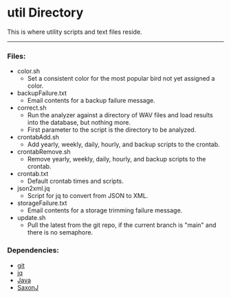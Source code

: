 # util Directory

This is where utility scripts and text files reside.

---

### Files:

* color.sh
	* Set a consistent color for the most popular bird not yet assigned a color.
* backupFailure.txt
	* Email contents for a backup failure message.
* correct.sh
	* Run the analyzer against a directory of WAV files and load results into the database, but nothing more.
	* First parameter to the script is the directory to be analyzed.
* crontabAdd.sh
	* Add yearly, weekly, daily, hourly, and backup scripts to the crontab.
* crontabRemove.sh
	* Remove yearly, weekly, daily, hourly, and backup scripts to the crontab.
* crontab.txt
	* Default crontab times and scripts.
* json2xml.jq
	* Script for jq to convert from JSON to XML.
* storageFailure.txt
	* Email contents for a storage trimming failure message.
* update.sh
	* Pull the latest from the git repo, if the current branch is "main" and there is no semaphore.


### Dependencies:

* [git](https://git-scm.com)
* [jq](https://jqlang.org)
* [Java](https://www.java.com/)
* [SaxonJ](https://www.saxonica.com/download/java.xml)
